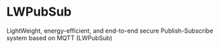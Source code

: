 # LWPubSub
LightWeight, energy-efficient, and end-to-end secure Publish-Subscribe system based on MQTT (LWPubSub)
